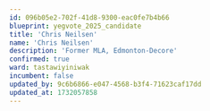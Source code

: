 ```yaml
---
id: 096b05e2-702f-41d8-9300-eac0fe7b4b66
blueprint: yegvote_2025_candidate
title: 'Chris Neilsen'
name: 'Chris Neilsen'
description: 'Former MLA, Edmonton-Decore'
confirmed: true
ward: tastawiyiniwak
incumbent: false
updated_by: 9c6b6866-e047-4568-b3f4-71623caf17dd
updated_at: 1732057858
---
```

